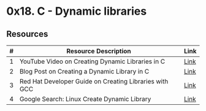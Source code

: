 # 0x18. C - Dynamic libraries

## Resources

| #  | Resource Description                                       | Link                                                                                            |
|----|------------------------------------------------------------|-------------------------------------------------------------------------------------------------|
| 1  | YouTube Video on Creating Dynamic Libraries in C          | [Link](https://www.youtube.com/watch?v=eW5he5uFBNM)                                             |
| 2  | Blog Post on Creating a Dynamic Library in C              | [Link](https://cylab.be/blog/234/creating-a-dynamic-library-in-c)                               |
| 3  | Red Hat Developer Guide on Creating Libraries with GCC    | [Link](https://access.redhat.com/documentation/en-us/red_hat_enterprise_linux/7/html/developer_guide/creating-libraries-gcc) |
| 4  | Google Search: Linux Create Dynamic Library               | [Link](https://www.google.com/search?q=linux+create+dynamic+library)                            |


